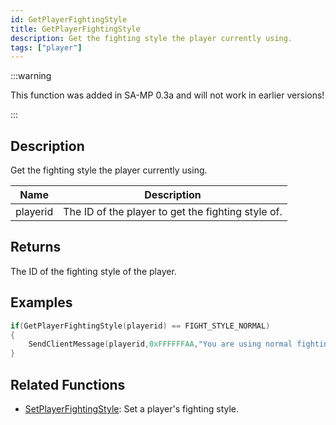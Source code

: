 ```yaml
---
id: GetPlayerFightingStyle
title: GetPlayerFightingStyle
description: Get the fighting style the player currently using.
tags: ["player"]
---
```


:::warning

This function was added in SA-MP 0.3a and will not work in earlier versions!

:::

## Description

Get the fighting style the player currently using.

| Name     | Description                                        |
| -------- | -------------------------------------------------- |
| playerid | The ID of the player to get the fighting style of. |

## Returns

The ID of the fighting style of the player.

## Examples

```c
if(GetPlayerFightingStyle(playerid) == FIGHT_STYLE_NORMAL)
{
    SendClientMessage(playerid,0xFFFFFFAA,"You are using normal fighting style!");
}
```

## Related Functions

- [SetPlayerFightingStyle](SetPlayerFightingStyle): Set a player's fighting style.
